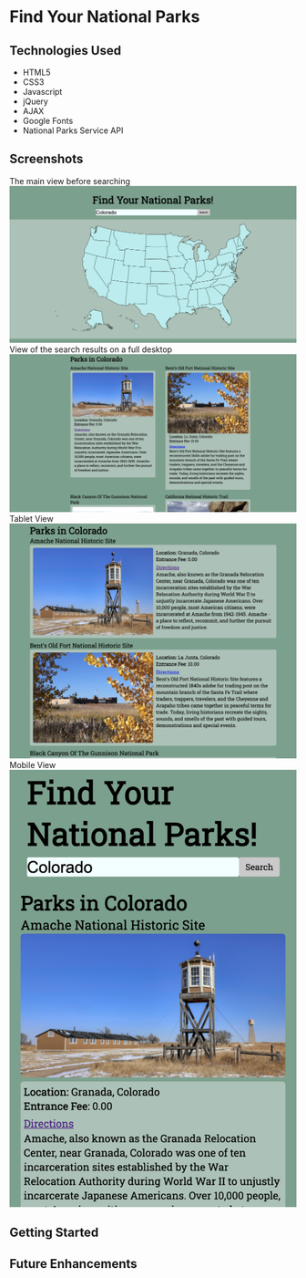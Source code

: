# Find Your National Parks

## Technologies Used

- HTML5
- CSS3
- Javascript
- jQuery
- AJAX
- Google Fonts
- National Parks Service API

## Screenshots

The main view before searching
![Main View](./img/main-view.png 'Main View')
View of the search results on a full desktop
![Results View](./img/results-view.png 'Result')
Tablet View
![Tablet View](./img/tablet-view.png 'Tablet')
Mobile View
![Mobile View](./img/mobile-view.png 'Mobile')

## Getting Started

## Future Enhancements
